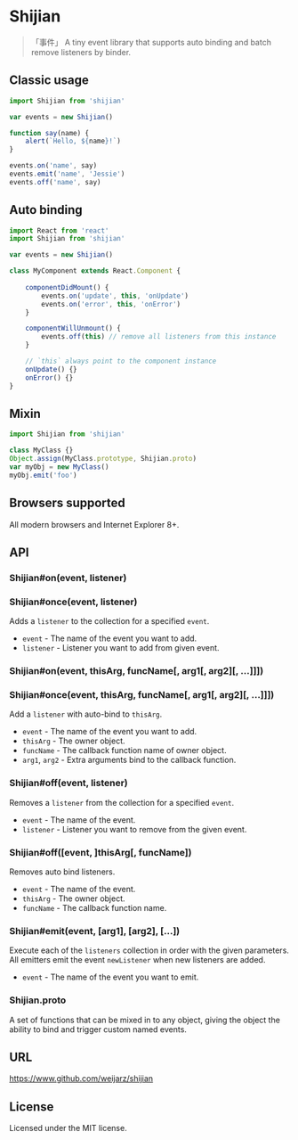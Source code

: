 # Shijian

> 「事件」 A tiny event library that supports auto binding and batch remove listeners by binder.

## Classic usage

```js
import Shijian from 'shijian'

var events = new Shijian()

function say(name) {
    alert(`Hello, ${name}!`)
}

events.on('name', say)
events.emit('name', 'Jessie')
events.off('name', say)
```

## Auto binding

```js
import React from 'react'
import Shijian from 'shijian'

var events = new Shijian()

class MyComponent extends React.Component {
    
    componentDidMount() {
        events.on('update', this, 'onUpdate')
        events.on('error', this, 'onError')
    }

    componentWillUnmount() {
        events.off(this) // remove all listeners from this instance
    }

    // `this` always point to the component instance
    onUpdate() {}
    onError() {}
}
```

## Mixin

```js
import Shijian from 'shijian'

class MyClass {}
Object.assign(MyClass.prototype, Shijian.proto)
var myObj = new MyClass()
myObj.emit('foo')
```

## Browsers supported
All modern browsers and Internet Explorer 8+.

## API

### Shijian#on(event, listener)
### Shijian#once(event, listener)
Adds a `listener` to the collection for a specified `event`.

- `event` - The name of the event you want to add.
- `listener` - Listener you want to add from given event.

### Shijian#on(event, thisArg, funcName[, arg1[, arg2][, ...]]])
### Shijian#once(event, thisArg, funcName[, arg1[, arg2][, ...]]])
Add a `listener` with auto-bind to `thisArg`.

- `event` - The name of the event you want to add.
- `thisArg` - The owner object.
- `funcName` - The callback function name of owner object.
- `arg1`, `arg2` - Extra arguments bind to the callback function.

### Shijian#off(event, listener)
Removes a `listener` from the collection for a specified `event`.

- `event` - The name of the event.
- `listener` - Listener you want to remove from the given event.

### Shijian#off([event, ]thisArg[, funcName])
Removes auto bind listeners.

- `event` - The name of the event.
- `thisArg` - The owner object.
- `funcName` - The callback function name.

### Shijian#emit(event, [arg1], [arg2], [...])
Execute each of the `listeners` collection in order with the given parameters.
All emitters emit the event `newListener` when new listeners are added.

- `event` - The name of the event you want to emit.

### Shijian.proto
A set of functions that can be mixed in to any object, giving the object 
the ability to bind and trigger custom named events.

## URL
https://www.github.com/weijarz/shijian

## License
Licensed under the MIT license.
